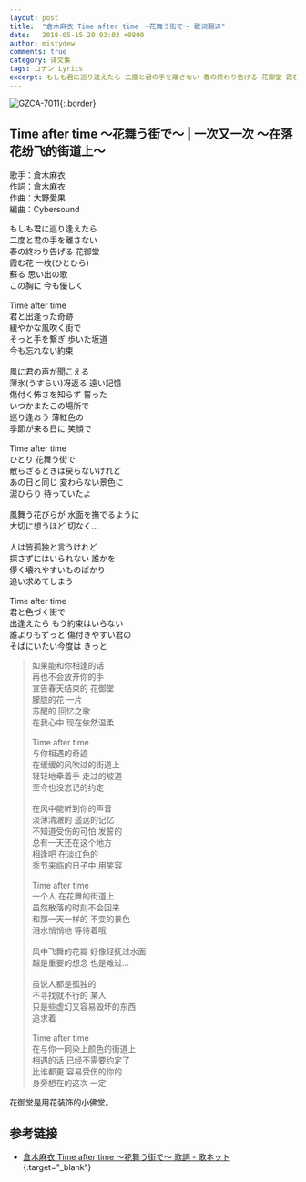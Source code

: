 ```yaml
---
layout: post
title:  "倉木麻衣 Time after time 〜花舞う街で〜 歌词翻译"
date:   2018-05-15 20:03:03 +0800
author: mistydew
comments: true
category: 译文集
tags: コナン Lyrics
excerpt: もしも君に巡り逢えたら 二度と君の手を離さない 春の終わり告げる 花御堂 霞む花 一枚(ひとひら) 蘇る 思い出の歌 この胸に 今も優しく
---
```

![GZCA-7011](https://mistydew.github.io/assets/images/cover/dc/GZCA-7011.jpg){:.border}

## Time after time 〜花舞う街で〜 | 一次又一次 ～在落花纷飞的街道上～

歌手：倉木麻衣<br>
作詞：倉木麻衣<br>
作曲：大野愛果<br>
編曲：Cybersound

<div class="lyric-original">
<p>
もしも君に巡り逢えたら<br>
二度と君の手を離さない<br>
春の終わり告げる 花御堂<br>
霞む花 一枚(ひとひら)<br>
蘇る 思い出の歌<br>
この胸に 今も優しく<br>
<br>
Time after time<br>
君と出逢った奇跡<br>
緩やかな風吹く街で<br>
そっと手を繋ぎ 歩いた坂道<br>
今も忘れない約束<br>
<br>
風に君の声が聞こえる<br>
薄氷(うすらい)冴返る 遠い記憶<br>
傷付く怖さを知らず 誓った<br>
いつかまたこの場所で<br>
巡り逢おう 薄紅色の<br>
季節が来る日に 笑顔で<br>
<br>
Time after time<br>
ひとり 花舞う街で<br>
散らざるときは戻らないけれど<br>
あの日と同じ 変わらない景色に<br>
涙ひらり 待っていたよ<br>
<br>
風舞う花びらが 水面を撫でるように<br>
大切に想うほど 切なく…<br>
<br>
人は皆孤独と言うけれど<br>
探さずにはいられない 誰かを<br>
儚く壊れやすいものばかり<br>
追い求めてしまう<br>
<br>
Time after time<br>
君と色づく街で<br>
出逢えたら もう約束はいらない<br>
誰よりもずっと 傷付きやすい君の<br>
そばにいたい今度は きっと
</p>
</div>

<div class="lyric-translation">
<blockquote>
如果能和你相逢的话<br>
再也不会放开你的手<br>
宣告春天结束的 花御堂<br>
朦胧的花 一片<br>
苏醒的 回忆之歌<br>
在我心中 现在依然温柔<br>
<br>
Time after time<br>
与你相遇的奇迹<br>
在缓缓的风吹过的街道上<br>
轻轻地牵着手 走过的坡道<br>
至今也没忘记的约定<br>
<br>
在风中能听到你的声音<br>
淡薄清澈的 遥远的记忆<br>
不知道受伤的可怕 发誓的<br>
总有一天还在这个地方<br>
相逢吧 在淡红色的<br>
季节来临的日子中 用笑容<br>
<br>
Time after time<br>
一个人 在花舞的街道上<br>
虽然散落的时刻不会回来<br>
和那一天一样的 不变的景色<br>
泪水悄悄地 等待着哦<br>
<br>
风中飞舞的花瓣 好像轻抚过水面<br>
越是重要的想念 也是难过...<br>
<br>
虽说人都是孤独的<br>
不寻找就不行的 某人<br>
只是些虚幻又容易毁坏的东西<br>
追求着<br>
<br>
Time after time<br>
在与你一同染上颜色的街道上<br>
相遇的话 已经不需要约定了<br>
比谁都更 容易受伤的你的<br>
身旁想在的这次 一定
</blockquote>
</div>

花御堂是用花装饰的小佛堂。

## 参考链接

* [倉木麻衣 Time after time 〜花舞う街で〜 歌詞 - 歌ネット](https://www.uta-net.com/song/16899){:target="_blank"}
